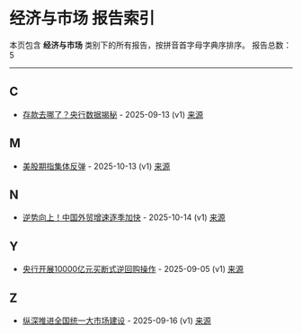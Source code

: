 # 经济与市场 报告索引

本页包含 **经济与市场** 类别下的所有报告，按拼音首字母字典序排序。
报告总数：5

---

## C

- [存款去哪了？央行数据揭秘](cun-kuan-qu-na-liao-yang-xing-shu-ju-jie-mi-2025-09-13--v1.md) - 2025-09-13 (v1) [来源](https://www.baidu.com/s?wd=%E5%AD%98%E6%AC%BE%E5%8E%BB%E5%93%AA%E4%BA%86%EF%BC%9F%E5%A4%AE%E8%A1%8C%E6%95%B0%E6%8D%AE%E6%8F%AD%E7%A7%98&sa=fyb_news&rsv_dl=fyb_news)

## M

- [美股期指集体反弹](mei-gu-qi-zhi-ji-ti-fan-dan-2025-10-13--v1.md) - 2025-10-13 (v1) [来源](https://www.baidu.com/s?wd=%E7%BE%8E%E8%82%A1%E6%9C%9F%E6%8C%87%E9%9B%86%E4%BD%93%E5%8F%8D%E5%BC%B9&sa=fyb_news&rsv_dl=fyb_news)

## N

- [逆势向上！中国外贸增速逐季加快](ni-shi-xiang-shang-zhong-guo-wai-mao-zeng-su-zhu-ji-jia-kuai-2025-10-14--v1.md) - 2025-10-14 (v1) [来源](https://www.baidu.com/s?wd=%E9%80%86%E5%8A%BF%E5%90%91%E4%B8%8A%EF%BC%81%E4%B8%AD%E5%9B%BD%E5%A4%96%E8%B4%B8%E5%A2%9E%E9%80%9F%E9%80%90%E5%AD%A3%E5%B0%8F%E5%BF%AB&sa=fyb_news&rsv_dl=fyb_news)

## Y

- [央行开展10000亿元买断式逆回购操作](yang-xing-kai-zhan-10000yi-yuan-mai-duan-shi-ni-hui-gou-cao-zuo-2025-09-05--v1.md) - 2025-09-05 (v1) [来源](https://www.baidu.com/s?wd=%E5%A4%AE%E8%A1%8C%E5%BC%80%E5%B1%9510000%E4%BA%BF%E5%85%83%E4%B9%B0%E6%96%AD%E5%BC%8F%E9%80%86%E5%9B%9E%E8%B4%AD%E6%93%8D%E4%BD%9C&sa=fyb_news&rsv_dl=fyb_news)

## Z

- [纵深推进全国统一大市场建设](zong-shen-tui-jin-quan-guo-tong-yi-da-shi-chang-jian-she-2025-09-16--v1.md) - 2025-09-16 (v1) [来源](https://www.baidu.com/s?wd=%E7%BA%B5%E6%B7%B1%E6%8E%A8%E8%BF%9B%E5%85%A8%E5%9B%BD%E7%BB%9F%E4%B8%80%E5%A4%A7%E5%B8%82%E5%9C%BA%E5%BB%BA%E8%AE%BE&sa=fyb_news&rsv_dl=fyb_news)
